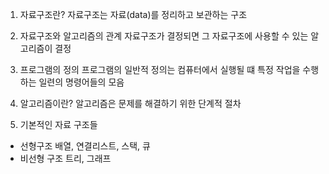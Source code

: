1. 자료구조란?
자료구조는 자료(data)를 정리하고 보관하는 구조

2. 자료구조와 알고리즘의 관계
자료구조가 결정되면 그 자료구조에 사용할 수 있는 알고리즘이 결정

3. 프로그램의 정의
프로그램의 일반적 정의는 컴퓨터에서 실행될 떄 특정 작업을 수행하는 일련의 명령어들의 모음

4. 알고리즘이란?
알고리즘은 문제를 해결하기 위한 단계적 절차

5. 기본적인 자료 구조들
- 선형구조
배열, 연결리스트, 스택, 큐
- 비선형 구조
트리, 그래프